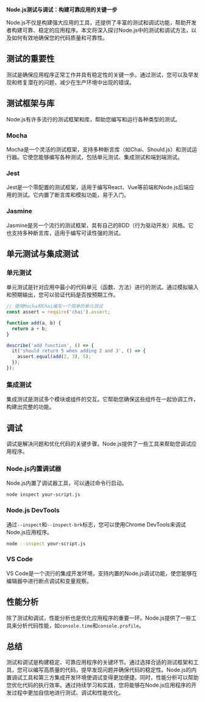 **Node.js测试与调试：构建可靠应用的关键一步**

Node.js不仅是构建强大应用的工具，还提供了丰富的测试和调试功能，帮助开发者构建可靠、稳定的应用程序。本文将深入探讨Node.js中的测试和调试方法，以及如何有效地确保您的代码质量和可靠性。

## 测试的重要性

测试是确保应用程序正常工作并具有稳定性的关键一步。通过测试，您可以及早发现和修复潜在的问题，减少在生产环境中出现的错误。

## 测试框架与库

Node.js有许多流行的测试框架和库，帮助您编写和运行各种类型的测试。

### **Mocha**

Mocha是一个灵活的测试框架，支持多种断言库（如Chai、Should.js）和测试运行器。它使您能够编写各种测试，包括单元测试、集成测试和端到端测试。

### **Jest**

Jest是一个零配置的测试框架，适用于编写React、Vue等前端和Node.js后端应用的测试。它内置了断言库和模拟功能，易于入门。

### **Jasmine**

Jasmine是另一个流行的测试框架，具有自己的BDD（行为驱动开发）风格。它也支持多种断言库，适用于编写可读性强的测试。

## 单元测试与集成测试

### **单元测试**

单元测试是针对应用中最小的代码单元（函数、方法）进行的测试。通过模拟输入和预期输出，您可以验证代码是否按预期工作。

```javascript
// 使用Mocha和Chai编写一个简单的单元测试
const assert = require('chai').assert;

function add(a, b) {
  return a + b;
}

describe('add function', () => {
  it('should return 5 when adding 2 and 3', () => {
    assert.equal(add(2, 3), 5);
  });
});
```

### **集成测试**

集成测试是测试多个模块或组件的交互。它帮助您确保这些组件在一起协调工作，构建出完整的功能。

## 调试

调试是解决问题和优化代码的关键步骤。Node.js提供了一些工具来帮助您调试应用程序。

### **Node.js内置调试器**

Node.js内置了调试器工具，可以通过命令行启动。

```bash
node inspect your-script.js
```

### **Node.js DevTools**

通过`--inspect`和`--inspect-brk`标志，您可以使用Chrome DevTools来调试Node.js应用程序。

```bash
node --inspect your-script.js
```

### **VS Code**

VS Code是一个流行的集成开发环境，支持内置的Node.js调试功能，使您能够在编辑器中进行断点调试和变量观察。

## 性能分析

除了测试和调试，性能分析也是优化应用程序的重要一环。Node.js提供了一些工具来分析代码性能，如`console.time`和`console.profile`。

## 总结

测试和调试是构建稳定、可靠应用程序的关键环节。通过选择合适的测试框架和工具，您可以编写高质量的代码，提早发现问题并确保代码的稳定性。Node.js的内置调试工具和第三方集成开发环境使调试变得更加便捷。同时，性能分析可以帮助您优化代码的执行效率。通过持续学习和实践，您将能够在Node.js应用程序的开发过程中更加自信地进行测试、调试和性能优化。